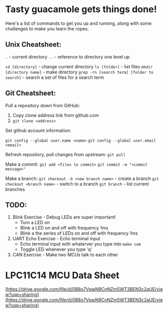 # Tasty guacamole gets things done!

Here's a list of commands to get you up and running, along with some challenges to make you learn the ropes.

## Unix Cheatsheet:

`.` - current directory
`..` - reference to directory one level up

`cd [directory]` - change current directory
`ls [folder]` - list files
`mkdir [directory name]` - make directory
`grep -rn [search term] [folder to search]` - search a set of files for a search term


## Git Cheatsheet:
Pull a repository down from GitHub:

1. Copy clone address link from github.com
2. `git clone <address>`

Set github account information:

`git config --global user.name <name>`
`git config --global user.email <email>`

Refresh repository, pull changes from upstream:
`git pull`

Make a commit:
`git add <files to commit>`
`git commit -m "<commit message>"`

Make a branch:
`git checkout -b <new branch name>` - create a branch
`git checkout <branch name>` - switch to a branch
`git branch` - list current branches

## TODO:
1. Blink Exercise - Debug LEDs are super important!
    - Turn a LED on
    - Blink a LED on and off with frequency 1ms
    - Blink a the series of LEDs on and off with frequency 1ms
2. UART Echo Exercise - Echo terminal input
    - Echo terminal input with whaterver you type into `make com`
    - Toggle LED whenever you type 'q'
3. CAN Exercise - Make two MCUs talk to each other

# LPC11C14 MCU Data Sheet
[https://drive.google.com/file/d/0B8o7VpwN9CnNZm5WT3BEN3c2aUE/view?usp=sharing](https://drive.google.com/file/d/0B8o7VpwN9CnNZm5WT3BEN3c2aUE/view?usp=sharing)
